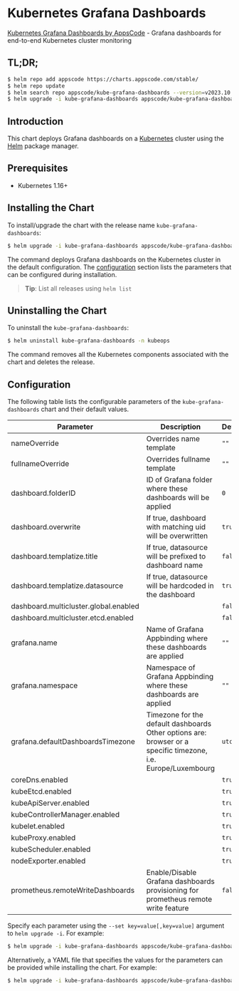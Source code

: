 # Kubernetes Grafana Dashboards

[Kubernetes Grafana Dashboards by AppsCode](https://github.com/open-viz/installer) - Grafana dashboards for end-to-end Kubernetes cluster monitoring

## TL;DR;

```bash
$ helm repo add appscode https://charts.appscode.com/stable/
$ helm repo update
$ helm search repo appscode/kube-grafana-dashboards --version=v2023.10.1
$ helm upgrade -i kube-grafana-dashboards appscode/kube-grafana-dashboards -n kubeops --create-namespace --version=v2023.10.1
```

## Introduction

This chart deploys Grafana dashboards on a [Kubernetes](http://kubernetes.io) cluster using the [Helm](https://helm.sh) package manager.

## Prerequisites

- Kubernetes 1.16+

## Installing the Chart

To install/upgrade the chart with the release name `kube-grafana-dashboards`:

```bash
$ helm upgrade -i kube-grafana-dashboards appscode/kube-grafana-dashboards -n kubeops --create-namespace --version=v2023.10.1
```

The command deploys Grafana dashboards on the Kubernetes cluster in the default configuration. The [configuration](#configuration) section lists the parameters that can be configured during installation.

> **Tip**: List all releases using `helm list`

## Uninstalling the Chart

To uninstall the `kube-grafana-dashboards`:

```bash
$ helm uninstall kube-grafana-dashboards -n kubeops
```

The command removes all the Kubernetes components associated with the chart and deletes the release.

## Configuration

The following table lists the configurable parameters of the `kube-grafana-dashboards` chart and their default values.

|               Parameter               |                                                  Description                                                  |      Default       |
|---------------------------------------|---------------------------------------------------------------------------------------------------------------|--------------------|
| nameOverride                          | Overrides name template                                                                                       | <code>""</code>    |
| fullnameOverride                      | Overrides fullname template                                                                                   | <code>""</code>    |
| dashboard.folderID                    | ID of Grafana folder where these dashboards will be applied                                                   | <code>0</code>     |
| dashboard.overwrite                   | If true, dashboard with matching uid will be overwritten                                                      | <code>true</code>  |
| dashboard.templatize.title            | If true, datasource will be prefixed to dashboard name                                                        | <code>false</code> |
| dashboard.templatize.datasource       | If true, datasource will be hardcoded in the dashboard                                                        | <code>true</code>  |
| dashboard.multicluster.global.enabled |                                                                                                               | <code>false</code> |
| dashboard.multicluster.etcd.enabled   |                                                                                                               | <code>false</code> |
| grafana.name                          | Name of Grafana Appbinding where these dashboards are applied                                                 | <code>""</code>    |
| grafana.namespace                     | Namespace of Grafana Appbinding where these dashboards are applied                                            | <code>""</code>    |
| grafana.defaultDashboardsTimezone     | Timezone for the default dashboards Other options are: browser or a specific timezone, i.e. Europe/Luxembourg | <code>utc</code>   |
| coreDns.enabled                       |                                                                                                               | <code>true</code>  |
| kubeEtcd.enabled                      |                                                                                                               | <code>true</code>  |
| kubeApiServer.enabled                 |                                                                                                               | <code>true</code>  |
| kubeControllerManager.enabled         |                                                                                                               | <code>true</code>  |
| kubelet.enabled                       |                                                                                                               | <code>true</code>  |
| kubeProxy.enabled                     |                                                                                                               | <code>true</code>  |
| kubeScheduler.enabled                 |                                                                                                               | <code>true</code>  |
| nodeExporter.enabled                  |                                                                                                               | <code>true</code>  |
| prometheus.remoteWriteDashboards      | Enable/Disable Grafana dashboards provisioning for prometheus remote write feature                            | <code>false</code> |


Specify each parameter using the `--set key=value[,key=value]` argument to `helm upgrade -i`. For example:

```bash
$ helm upgrade -i kube-grafana-dashboards appscode/kube-grafana-dashboards -n kubeops --create-namespace --version=v2023.10.1 --set dashboard.folderID=0
```

Alternatively, a YAML file that specifies the values for the parameters can be provided while
installing the chart. For example:

```bash
$ helm upgrade -i kube-grafana-dashboards appscode/kube-grafana-dashboards -n kubeops --create-namespace --version=v2023.10.1 --values values.yaml
```
